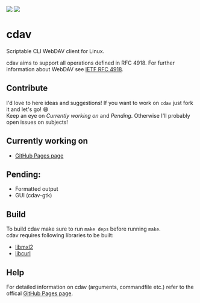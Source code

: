 ![](https://github.com/luv4bytes/cdav/workflows/ubuntu-16.04/badge.svg)
![](https://github.com/luv4bytes/cdav/workflows/ubuntu-18.04/badge.svg)

# cdav
Scriptable CLI WebDAV client for Linux.


cdav aims to support all operations defined in RFC 4918.
For further information about WebDAV see <a href="https://tools.ietf.org/html/rfc4918">IETF RFC 4918</a>.

## Contribute
I'd love to here ideas and suggestions! If you want to work on `cdav` just fork it and let's go! :smile:  
Keep an eye on *Currently working on* and *Pending*. Otherwise I'll probably open issues on subjects!

## Currently working on
-  <a href="https://luv4bytes.github.io/cdav">GitHub Pages page</a>

## Pending:
- Formatted output
- GUI (cdav-gtk)

## Build

To build cdav make sure to run `make deps` before running `make`. <br>
cdav requires following libraries to be built:

- <a href="http://xmlsoft.org/">libmxl2</a>
- <a href="https://curl.se/libcurl/">libcurl</a>


## Help
For detailed information on cdav (arguments, commandfile etc.) refer to the offical <a href="https://luv4bytes.github.io/cdav">GitHub Pages page</a>.
